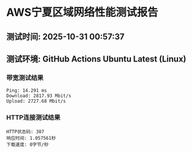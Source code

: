 # AWS宁夏区域网络性能测试报告
## 测试时间: 2025-10-31 00:57:37
## 测试环境: GitHub Actions Ubuntu Latest (Linux)

### 带宽测试结果
```
Ping: 14.291 ms
Download: 2817.93 Mbit/s
Upload: 2727.68 Mbit/s
```

### HTTP连接测试结果
```
HTTP状态码: 307
响应时间: 1.057561秒
下载速度: 0字节/秒
```

